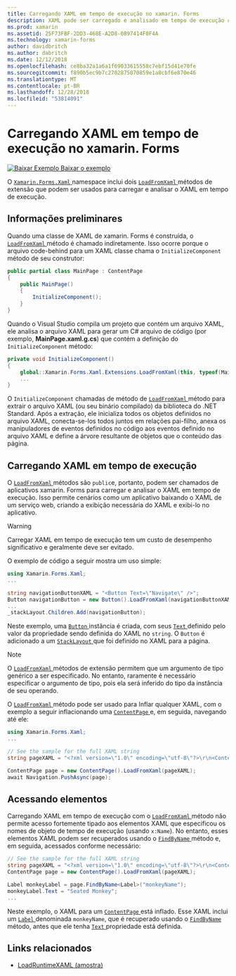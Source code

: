 ```yaml
---
title: Carregando XAML em tempo de execução no xamarin. Forms
description: XAML pode ser carregado e analisado em tempo de execução com os métodos de extensão de LoadFromXaml.
ms.prod: xamarin
ms.assetid: 25F73FBF-2DD3-468E-A2D8-0897414F0F4A
ms.technology: xamarin-forms
author: davidbritch
ms.author: dabritch
ms.date: 12/12/2018
ms.openlocfilehash: ce8ba32a1a6a1f69033615558c7ebf15d41e70fe
ms.sourcegitcommit: f890b5ec9b7c2702875070859e1a8cbf6e870e46
ms.translationtype: MT
ms.contentlocale: pt-BR
ms.lasthandoff: 12/28/2018
ms.locfileid: "53814091"
---
```

# <a name="loading-xaml-at-runtime-in-xamarinforms"></a>Carregando XAML em tempo de execução no xamarin. Forms

[![Baixar Exemplo](~/media/shared/download.png) Baixar o exemplo](https://developer.xamarin.com/samples/xamarin-forms/XAML/LoadRuntimeXAML/)

O [ `Xamarin.Forms.Xaml` ](xref:Xamarin.Forms.Xaml) namespace inclui dois [ `LoadFromXaml` ](xref:Xamarin.Forms.Xaml.Extensions.LoadFromXaml*) métodos de extensão que podem ser usados para carregar e analisar o XAML em tempo de execução.

## <a name="background"></a>Informações preliminares

Quando uma classe de XAML de xamarin. Forms é construída, o [ `LoadFromXaml` ](xref:Xamarin.Forms.Xaml.Extensions.LoadFromXaml*) método é chamado indiretamente. Isso ocorre porque o arquivo code-behind para um XAML classe chama o `InitializeComponent` método de seu construtor:

```csharp
public partial class MainPage : ContentPage
{
    public MainPage()
    {
        InitializeComponent();
    }
}
```

Quando o Visual Studio compila um projeto que contém um arquivo XAML, ele analisa o arquivo XAML para gerar um C# arquivo de código (por exemplo, **MainPage.xaml.g.cs**) que contém a definição do `InitializeComponent` método:

```csharp
private void InitializeComponent()
{
    global::Xamarin.Forms.Xaml.Extensions.LoadFromXaml(this, typeof(MainPage));
    ...
}
```

O `InitializeComponent` chamadas de método de [ `LoadFromXaml` ](xref:Xamarin.Forms.Xaml.Extensions.LoadFromXaml*) método para extrair o arquivo XAML (ou seu binário compilado) da biblioteca do .NET Standard. Após a extração, ele inicializa todos os objetos definidos no arquivo XAML, conecta-se-los todos juntos em relações pai-filho, anexa os manipuladores de eventos definidos no código aos eventos definido no arquivo XAML e define a árvore resultante de objetos que o conteúdo das página.

## <a name="loading-xaml-at-runtime"></a>Carregando XAML em tempo de execução

O [ `LoadFromXaml` ](xref:Xamarin.Forms.Xaml.Extensions.LoadFromXaml*) métodos são `public`e, portanto, podem ser chamados de aplicativos xamarin. Forms para carregar e analisar o XAML em tempo de execução. Isso permite cenários como um aplicativo baixando o XAML de um serviço web, criando a exibição necessária do XAML e exibi-lo no aplicativo.

> [!WARNING]
> Carregar XAML em tempo de execução tem um custo de desempenho significativo e geralmente deve ser evitado.

O exemplo de código a seguir mostra um uso simple:

```csharp
using Xamarin.Forms.Xaml;
...

string navigationButtonXAML = "<Button Text=\"Navigate\" />";
Button navigationButton = new Button().LoadFromXaml(navigationButtonXAML);
...
_stackLayout.Children.Add(navigationButton);
```

Neste exemplo, uma [ `Button` ](xref:Xamarin.Forms.Button) instância é criada, com seus [ `Text` ](xref:Xamarin.Forms.Button.Text) definido pelo valor da propriedade sendo definida do XAML no `string`. O `Button` é adicionado a um [ `StackLayout` ](xref:Xamarin.Forms.StackLayout) que foi definido no XAML para a página.

> [!NOTE]
> O [ `LoadFromXaml` ](xref:Xamarin.Forms.Xaml.Extensions.LoadFromXaml*) métodos de extensão permitem que um argumento de tipo genérico a ser especificado. No entanto, raramente é necessário especificar o argumento de tipo, pois ela será inferido do tipo da instância de seu operando.

O [ `LoadFromXaml` ](xref:Xamarin.Forms.Xaml.Extensions.LoadFromXaml*) método pode ser usado para Inflar qualquer XAML, com o exemplo a seguir inflacionando uma [ `ContentPage` ](xref:Xamarin.Forms.ContentPage) e, em seguida, navegando até ele:

```csharp
using Xamarin.Forms.Xaml;
...

// See the sample for the full XAML string
string pageXAML = "<?xml version=\"1.0\" encoding=\"utf-8\"?>\r\n<ContentPage xmlns=\"http://xamarin.com/schemas/2014/forms\"\nxmlns:x=\"http://schemas.microsoft.com/winfx/2009/xaml\"\nx:Class=\"LoadRuntimeXAML.CatalogItemsPage\"\nTitle=\"Catalog Items\">\n</ContentPage>";

ContentPage page = new ContentPage().LoadFromXaml(pageXAML);
await Navigation.PushAsync(page);
```

## <a name="accessing-elements"></a>Acessando elementos

Carregando XAML em tempo de execução com o [ `LoadFromXaml` ](xref:Xamarin.Forms.Xaml.Extensions.LoadFromXaml*) método não permite acesso fortemente tipado aos elementos XAML que especificou os nomes de objeto de tempo de execução (usando `x:Name`). No entanto, esses elementos XAML podem ser recuperados usando o [ `FindByName` ](xref:Xamarin.Forms.NameScopeExtensions.FindByName*) método e, em seguida, acessados conforme necessário:

```csharp
// See the sample for the full XAML string
string pageXAML = "<?xml version=\"1.0\" encoding=\"utf-8\"?>\r\n<ContentPage xmlns=\"http://xamarin.com/schemas/2014/forms\"\nxmlns:x=\"http://schemas.microsoft.com/winfx/2009/xaml\"\nx:Class=\"LoadRuntimeXAML.CatalogItemsPage\"\nTitle=\"Catalog Items\">\n<StackLayout>\n<Label x:Name=\"monkeyName\"\n />\n</StackLayout>\n</ContentPage>";
ContentPage page = new ContentPage().LoadFromXaml(pageXAML);

Label monkeyLabel = page.FindByName<Label>("monkeyName");
monkeyLabel.Text = "Seated Monkey";
...
```

Neste exemplo, o XAML para um [ `ContentPage` ](xref:Xamarin.Forms.ContentPage) está inflado. Esse XAML inclui um [ `Label` ](xref:Xamarin.Forms.Label) denominada `monkeyName`, que é recuperado usando o [ `FindByName` ](xref:Xamarin.Forms.NameScopeExtensions.FindByName*) método, antes que ele tenha [ `Text` ](xref:Xamarin.Forms.Label.Text) propriedade está definida.

## <a name="related-links"></a>Links relacionados

- [LoadRuntimeXAML (amostra)](https://developer.xamarin.com/samples/xamarin-forms/XAML/LoadRuntimeXAML/)
